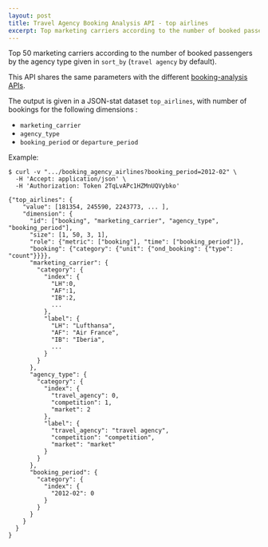 ```yaml
---
layout: post
title: Travel Agency Booking Analysis API - top airlines
excerpt: Top marketing carriers according to the number of booked passengers
---
```


Top 50 marketing carriers according to the number of booked passengers by the agency type given in `sort_by` (`travel agency` by default).

This API shares the same parameters with the different [booking-analysis APIs](/2013/12/06/booking-analysis.html#parameters).

The output is given in a JSON-stat dataset `top_airlines`, with number of bookings for the following dimensions :
* `marketing_carrier`
* `agency_type`
* `booking_period` or `departure_period`

Example:

    $ curl -v ".../booking_agency_airlines?booking_period=2012-02" \
      -H 'Accept: application/json' \
      -H 'Authorization: Token 2TqLvAPc1HZMnUQVybko'

    {"top_airlines": {
        "value": [181354, 245590, 2243773, ... ],
        "dimension": {
          "id": ["booking", "marketing_carrier", "agency_type", "booking_period"],
          "size": [1, 50, 3, 1],
          "role": {"metric": ["booking"], "time": ["booking_period"]},
          "booking": {"category": {"unit": {"ond_booking": {"type": "count"}}}},
          "marketing_carrier": {
            "category": {
              "index": {
                "LH":0,
                "AF":1,
                "IB":2,
                ...
              },
              "label": {
                "LH": "Lufthansa",
                "AF": "Air France",
                "IB": "Iberia",
                ...
              }
            }
          },
          "agency_type": {
            "category": {
              "index": {
                "travel_agency": 0,
                "competition": 1,
                "market": 2
              },
              "label": {
                "travel_agency": "travel agency",
                "competition": "competition",
                "market": "market"
              }
            }
          },
          "booking_period": {
            "category": {
              "index": {
                "2012-02": 0
              }
            }
          }
        }
      }
    }
